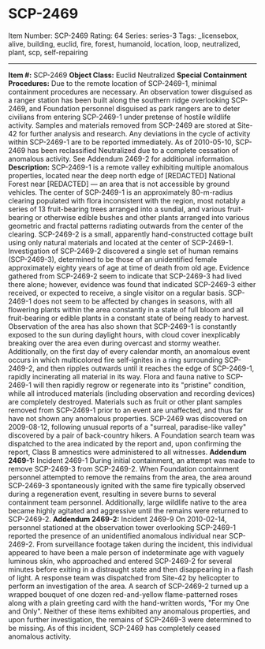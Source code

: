 # SCP-2469
Item Number: SCP-2469
Rating: 64
Series: series-3
Tags: _licensebox, alive, building, euclid, fire, forest, humanoid, location, loop, neutralized, plant, scp, self-repairing

---

**Item #:** SCP-2469
**Object Class:** Euclid Neutralized
**Special Containment Procedures:** Due to the remote location of SCP-2469-1, minimal containment procedures are necessary. An observation tower disguised as a ranger station has been built along the southern ridge overlooking SCP-2469, and Foundation personnel disguised as park rangers are to deter civilians from entering SCP-2469-1 under pretense of hostile wildlife activity.
Samples and materials removed from SCP-2469 are stored at Site-42 for further analysis and research. Any deviations in the cycle of activity within SCP-2469-1 are to be reported immediately.
As of 2010-05-10, SCP-2469 has been reclassified Neutralized due to a complete cessation of anomalous activity. See Addendum 2469-2 for additional information.
**Description:** SCP-2469-1 is a remote valley exhibiting multiple anomalous properties, located near the deep north edge of [REDACTED] National Forest near [REDACTED] — an area that is not accessible by ground vehicles. The center of SCP-2469-1 is an approximately 80-m-radius clearing populated with flora inconsistent with the region, most notably a series of 13 fruit-bearing trees arranged into a sundial, and various fruit-bearing or otherwise edible bushes and other plants arranged into various geometric and fractal patterns radiating outwards from the center of the clearing.
SCP-2469-2 is a small, apparently hand-constructed cottage built using only natural materials and located at the center of SCP-2469-1. Investigation of SCP-2469-2 discovered a single set of human remains (SCP-2469-3), determined to be those of an unidentified female approximately eighty years of age at time of death from old age. Evidence gathered from SCP-2469-2 seem to indicate that SCP-2469-3 had lived there alone; however, evidence was found that indicated SCP-2469-3 either received, or expected to receive, a single visitor on a regular basis.
SCP-2469-1 does not seem to be affected by changes in seasons, with all flowering plants within the area constantly in a state of full bloom and all fruit-bearing or edible plants in a constant state of being ready to harvest. Observation of the area has also shown that SCP-2469-1 is constantly exposed to the sun during daylight hours, with cloud cover inexplicably breaking over the area even during overcast and stormy weather. Additionally, on the first day of every calendar month, an anomalous event occurs in which multicolored fire self-ignites in a ring surrounding SCP-2469-2, and then ripples outwards until it reaches the edge of SCP-2469-1, rapidly incinerating all material in its way. Flora and fauna native to SCP-2469-1 will then rapidly regrow or regenerate into its "pristine" condition, while all introduced materials (including observation and recording devices) are completely destroyed. Materials such as fruit or other plant samples removed from SCP-2469-1 prior to an event are unaffected, and thus far have not shown any anomalous properties.
SCP-2469 was discovered on 2009-08-12, following unusual reports of a "surreal, paradise-like valley" discovered by a pair of back-country hikers. A Foundation search team was dispatched to the area indicated by the report and, upon confirming the report, Class B amnestics were administered to all witnesses.
**Addendum 2469-1:** Incident 2469-1
During initial containment, an attempt was made to remove SCP-2469-3 from SCP-2469-2. When Foundation containment personnel attempted to remove the remains from the area, the area around SCP-2469-3 spontaneously ignited with the same fire typically observed during a regeneration event, resulting in severe burns to several containment team personnel. Additionally, large wildlife native to the area became highly agitated and aggressive until the remains were returned to SCP-2469-2.
**Addendum 2469-2:** Incident 2469-9
On 2010-02-14, personnel stationed at the observation tower overlooking SCP-2469-1 reported the presence of an unidentified anomalous individual near SCP-2469-2. From surveillance footage taken during the incident, this individual appeared to have been a male person of indeterminate age with vaguely luminous skin, who approached and entered SCP-2469-2 for several minutes before exiting in a distraught state and then disappearing in a flash of light.
A response team was dispatched from Site-42 by helicopter to perform an investigation of the area. A search of SCP-2469-2 turned up a wrapped bouquet of one dozen red-and-yellow flame-patterned roses along with a plain greeting card with the hand-written words, "For my One and Only". Neither of these items exhibited any anomalous properties, and upon further investigation, the remains of SCP-2469-3 were determined to be missing.
As of this incident, SCP-2469 has completely ceased anomalous activity.